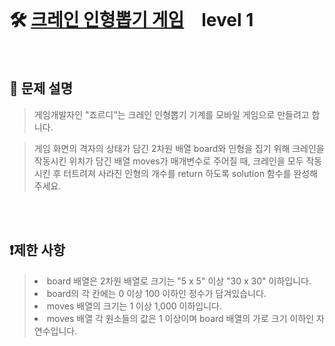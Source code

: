 <br>

# 🛠️ [크레인 인형뽑기 게임](https://school.programmers.co.kr/learn/courses/30/lessons/64061?language=python3)　level 1

<br>

## 📖 문제 설명
>게임개발자인 "죠르디"는 크레인 인형뽑기 기계를 모바일 게임으로 만들려고 합니다.

>게임 화면의 격자의 상태가 담긴 2차원 배열 board와 인형을 집기 위해 크레인을 작동시킨 위치가 담긴 배열 moves가 매개변수로 주어질 때, 크레인을 모두 작동시킨 후 터트려져 사라진 인형의 개수를 return 하도록 solution 함수를 완성해주세요.

<br><br>

## ❗제한 사항
><li> board 배열은 2차원 배열로 크기는 "5 x 5" 이상 "30 x 30" 이하입니다. </li>
><li> board의 각 칸에는 0 이상 100 이하인 정수가 담겨있습니다.</li>
><li>moves 배열의 크기는 1 이상 1,000 이하입니다.</li>
><li>moves 배열 각 원소들의 값은 1 이상이며 board 배열의 가로 크기 이하인 자연수입니다.</li>

<br><br>
